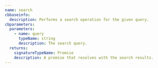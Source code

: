 ```yaml
---
name: search
cbbaseinfo:
  description: Performs a search operation for the given query.
cbparameters:
  parameters:
    - name: query
      typeName: string
      description: The search query.
  returns:
    signatureTypeName: Promise
    description: A promise that resolves with the search results.
---
```

<CBBaseInfo/> 
 <CBParameters/>